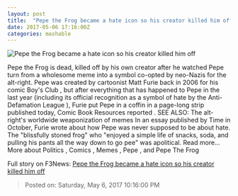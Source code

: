 ```yaml
---
layout: post
title:  "Pepe the Frog became a hate icon so his creator killed him off"
date: 2017-05-06 17:16:00Z
categories: mashable
---
```


![Pepe the Frog became a hate icon so his creator killed him off](http://i.amz.mshcdn.com/ifeuZ2wYcOLFtOLtuhsZBtX3i3E=/1200x630/2017%2F05%2F06%2F07%2Fbcf2a86547a845cb96884a7ba5836fee.0a994.jpg)

Pepe the Frog is dead, killed off by his own creator after he watched Pepe turn from a wholesome meme into a symbol co-opted by neo-Nazis for the alt-right. Pepe was created by cartoonist Matt Furie back in 2006 for his comic Boy's Club , but after everything that has happened to Pepe in the last year (including its official recognition as a symbol of hate by the Anti-Defamation League ), Furie put Pepe in a coffin in a page-long strip published today, Comic Book Resources reported . SEE ALSO: The alt-right's worldwide weaponization of memes In an essay published by Time in October, Furie wrote about how Pepe was never supposed to be about hate. The "blissfully stoned frog" who "enjoyed a simple life of snacks, soda, and pulling his pants all the way down to go pee" was apolitical. Read more... More about Politics , Comics , Memes , Pepe , and Pepe The Frog


Full story on F3News: [Pepe the Frog became a hate icon so his creator killed him off](http://www.f3nws.com/n/evsKX)

> Posted on: Saturday, May 6, 2017 10:16:00 PM
